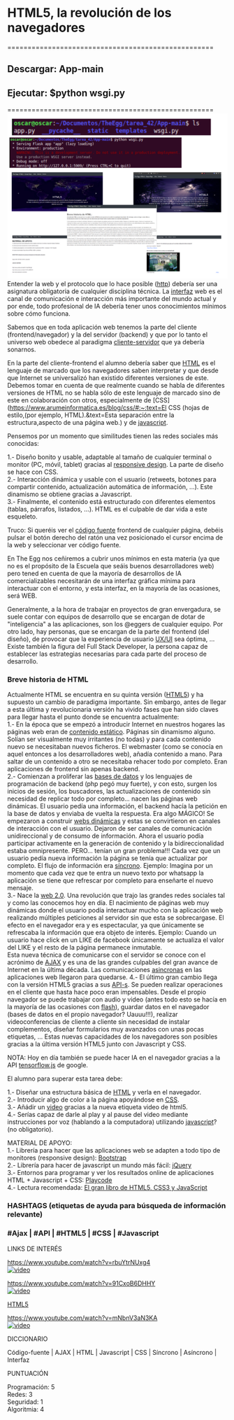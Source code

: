 # HTML5, la revolución de los navegadores
===================================================
## Descargar: App-main
## Ejecutar: $python wsgi.py
===================================================
![](imagen.png)
Entender la web y el protocolo que lo hace posible ([http](https://developer.mozilla.org/es/docs/Web/HTTP/Overview)) debería ser una asignatura obligatoria de cualquier disciplina técnica. 
La [interfaz](https://es.wikipedia.org/wiki/Interfaz) web es el canal de comunicación e interacción más importante del 
mundo actual y por ende, todo profesional de IA debería tener unos conocimientos mínimos sobre cómo funciona.  

Sabemos que en toda aplicación web tenemos la parte del cliente (frontend/navegador) y la del servidor (backend) 
y que por lo tanto el universo web obedece al paradigma [cliente-servidor](https://es.wikipedia.org/wiki/Cliente-servidor) que ya debería sonarnos.  

En la parte del cliente-frontend el alumno debería saber que [HTML](https://es.wikipedia.org/wiki/HTML) es el lenguaje de 
marcado que los navegadores saben interpretar y que desde que Internet se universalizó han existido diferentes versiones de este. 
Debemos tomar en cuenta de que realmente cuando se habla de diferentes versiones de HTML no se habla sólo de este lenguaje 
de marcado sino de este en colaboración con otros, especialmente de [CSS](https://www.arumeinformatica.es/blog/css/#:~:text=El CSS (hojas de estilo,(por ejemplo, HTML).&text=Esta separación entre la estructura,aspecto de una página web.) y de [javascript](https://soyrafaramos.com/que-es-javascript-para-que-sirve/).  

Pensemos por un momento que similitudes tienen las redes sociales más conocidas:  

1.- Diseño bonito y usable, adaptable al tamaño de cualquier terminal o monitor (PC, móvil, tablet) gracias al [responsive design](https://www.iebschool.com/blog/que-es-responsive-web-design-analitica-usabilidad/). 
La parte de diseño se hace con CSS.  
2.- Interacción dinámica y usable con el usuario (retweets, botones para compartir contenido, actualización automática de 
información, ...). Este dinamismo se obtiene gracias a Javascript.  
3.- Finalmente, el contenido está estructurado con diferentes elementos (tablas, párrafos, listados, ...).
HTML es el culpable de dar vida a este esqueleto.  

Truco: Si queréis ver el [código fuente](https://es.wikipedia.org/wiki/Código_fuente) frontend de cualquier página, debéis pulsar el botón derecho del ratón una vez posicionado el cursor encima de la web y seleccionar ver código fuente.

En The Egg nos ceñiremos a cubrir unos mínimos en esta materia (ya que no es el propósito de la Escuela que seáis buenos 
desarrolladores web) pero tened en cuenta de que la mayoría de desarrollos de IA comercializables necesitarán de una interfaz 
gráfica mínima para interactuar con el entorno, y esta interfaz, en la mayoría de las ocasiones, será WEB.

Generalmente, a la hora de trabajar en proyectos de gran envergadura, se suele contar con equipos de desarrollo que se 
encargan de dotar de "inteligencia" a las aplicaciones, son los @eggers de cualquier equipo. Por otro lado, hay personas, 
que se encargan de la parte del frontend (del diseño), de provocar que la experiencia de usuario [UX/UI](https://www.neoland.es/blog/que-es-el-ux-ui-design) sea óptima, ...  
Existe también la figura del Full Stack Developer, la persona capaz de establecer las estrategias necesarias para cada parte del proceso de desarrollo.  

### Breve historia de HTML    

Actualmente HTML se encuentra en su quinta versión ([HTML5](https://www.arkaitzgarro.com/html5/capitulo-1.html)) y ha 
supuesto un cambio de paradigma importante. Sin embargo, antes de llegar a esta última y revolucionaria versión ha vivido fases que han sido claves para llegar hasta el punto donde se encuentra actualmente:  
1.- En la época que se empezó a introducir Internet en nuestros hogares las páginas web eran de [contenido estático](https://brandmedia.es/diferencias-pagina-web-estatica-dinamica-mejor/). 
Páginas sin dinamismo alguno. Solían ser visualmente muy irritantes (no todas) y para cada contenido nuevo se necesitaban nuevos ficheros. 
El webmaster (como se conocía en aquel entonces a los desarrolladores web), añadía contenido a mano. Para saltar de un contenido a otro se 
necesitaba rehacer todo por completo. Eran aplicaciones de frontend sin apenas backend.  
2.- Comienzan a proliferar las [bases de datos](https://www.masadelante.com/faqs/base-de-datos) y los lenguajes de programación de backend (php pegó muy fuerte), y con esto, surgen los inicios de sesión, los buscadores, las actualizaciones de contenido sin necesidad de replicar todo por completo... nacen las páginas web dinámicas.
El usuario pedía una información, el backend hacía la petición en la base de datos y enviaba de vuelta la respuesta. 
Era algo MÁGICO! Se empezaron a construir [webs dinámicas](https://brandmedia.es/diferencias-pagina-web-estatica-dinamica-mejor/) y estas se convirtieron en canales de interacción con el usuario. 
Dejaron de ser canales de comunicación unidireccional y de consumo de información. Ahora el usuario podía participar 
activamente en la generación de contenido y la bidireccionalidad estaba omnipresente.
PERO... tenían un gran problema!!! Cada vez que un usuario pedía nueva información la página se tenía que actualizar por completo. 
El flujo de información era [síncrono](https://anexsoft.com/que-es-la-programacion-asincrona-y-sincrona).
Ejemplo: Imagina por un momento que cada vez que te entra un nuevo texto por whatsapp la aplicación se tiene que refrescar 
por completo para enseñarte el nuevo mensaje.  
3.- Nace la [web 2.0](https://es.wikipedia.org/wiki/Web_2.0). Una revolución que trajo las grandes redes sociales tal y como las conocemos hoy en día. El nacimiento de páginas web muy dinámicas donde el usuario podía interactuar mucho con la aplicación web realizando múltiples peticiones al 
servidor sin que esta se sobrecargase. El efecto en el navegador era y es espectacular, ya que únicamente se refrescaba la información que era objeto de interés.
Ejemplo: Cuando un usuario hace click en un LIKE de facebook únicamente se actualiza el valor del LIKE y el resto de la página permanece inmutable.  
Esta nueva técnica de comunicarse con el servidor se conoce con el acrónimo de [AJAX](https://www.youtube.com/watch?v=z2aipCAq2n8) y es una de las grandes culpables del gran avance de Internet en la última década. Las comunicaciones [asincronas](https://anexsoft.com/que-es-la-programacion-asincrona-y-sincrona) en las aplicaciones web llegaron para quedarse.
4.- El último gran cambio llega con la versión HTML5 gracias a sus [API-s](https://www.xataka.com/basics/api-que-sirve). Se pueden realizar operaciones en el cliente que hasta hace poco eran impensables. Desde el propio navegador se puede trabajar con audio y video (antes todo esto se 
hacía en la mayoría de las ocasiones con [flash](https://blog.irontec.com/migrando-del-viejo-flash-html5/)), guardar datos en el navegador (bases de datos en el propio navegador? Uauuu!!!), realizar videoconferencias de cliente a cliente sin necesidad de instalar complementos, diseñar formularios muy avanzados con unas pocas etiquetas, ...
Estas nuevas capacidades de los navegadores son posibles gracias a la última versión HTML5 junto con Javascript y CSS.  

NOTA: Hoy en día también se puede hacer IA en el navegador gracias a la API [tensorflow.js](https://js.tensorflow.org/api/latest/) de google.   

El alumno para superar esta tarea debe:   

1.- Diseñar una estructura básica de [HTML](https://www.hazunaweb.com/curso-de-html/estructura-basica-una-pagina-web/) y verla en el navegador.  
2.- Introducir algo de color a la página apoyándose en [CSS](https://developer.mozilla.org/es/docs/Learn/Getting_started_with_the_web/CSS_basics).  
3.- Añádir un [video](https://desarrolladoresweb.org/html5/etiqueta-video-html5-atributos-propiedades/) gracias a la nueva etiqueta video de html5.  
4.- Serías capaz de darle al play y al pause del video mediante instrucciones por voz (hablando a la computadora) utilizando [javascript](https://www.w3schools.com/js/default.asp)? (no obligatorio).  

MATERIAL DE APOYO:  
1.- Librería para hacer que las aplicaciones web se adapten a todo tipo de monitores (responsive design): [Bootstrap](https://getbootstrap.com/)  
2.- Librería para hacer de javascript un mundo más fácil: [jQuery](https://jquery.com/)   
3.- Entornos para programar y ver los resultados online de aplicaciones HTML + Javascript + CSS: [Playcode](https://playcode.io/)  
4.- Lectura recomendada: [El gran libro de HTML5, CSS3 y JavaScript](https://elevaciondigital.pe/wp-content/uploads/2019/06/El-gran-libro-de-HTML5-CSS3-y-JavaScript.pdf)  


### HASHTAGS (etiquetas de ayuda para búsqueda de información relevante)  

### #Ajax | #API | #HTML5 | #CSS | #Javascript  

LINKS DE INTERÉS  

https://www.youtube.com/watch?v=rbuYtrNUxg4  
[![video](https://res.cloudinary.com/marcomontalbano/image/upload/v1613033940/video_to_markdown/images/youtube--rbuYtrNUxg4-c05b58ac6eb4c4700831b2b3070cd403.jpg)](https://www.youtube.com/watch?v=rbuYtrNUxg4 "video")  

https://www.youtube.com/watch?v=91CxoB6DHHY  
[![video](https://res.cloudinary.com/marcomontalbano/image/upload/v1613033966/video_to_markdown/images/youtube--91CxoB6DHHY-c05b58ac6eb4c4700831b2b3070cd403.jpg)](https://www.youtube.com/watch?v=91CxoB6DHHY "video")  
 
[HTML5](https://www.arkaitzgarro.com/html5/)  

https://www.youtube.com/watch?v=mNbnV3aN3KA  
[![video](https://res.cloudinary.com/marcomontalbano/image/upload/v1613034036/video_to_markdown/images/youtube--mNbnV3aN3KA-c05b58ac6eb4c4700831b2b3070cd403.jpg)](https://www.youtube.com/watch?v=mNbnV3aN3KA "video")  


DICCIONARIO  

Código-fuente | AJAX | HTML | Javascript | CSS | Síncrono | Asíncrono | Interfaz  

PUNTUACIÓN  

Programación: 5  
Redes: 3  
Seguridad: 1  
Algoritmia: 4  
